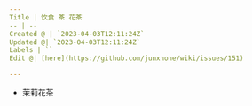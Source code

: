 ```yaml
---
Title | 饮食 茶 花茶
-- | --
Created @ | `2023-04-03T12:11:24Z`
Updated @| `2023-04-03T12:11:24Z`
Labels | ``
Edit @| [here](https://github.com/junxnone/wiki/issues/151)

---
```


- 茉莉花茶
